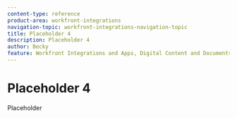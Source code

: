 ```yaml
---
content-type: reference
product-area: workfront-integrations
navigation-topic: workfront-integrations-navigation-topic
title: Placeholder 4
description: Placeholder 4
author: Becky
feature: Workfront Integrations and Apps, Digital Content and Documents
---
```


# Placeholder 4

Placeholder
<!--BECKY REMOVE THIS FILE-->